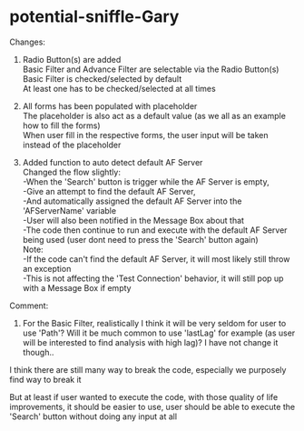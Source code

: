 # potential-sniffle-Gary

Changes:

1. Radio Button(s) are added<br>
Basic Filter and Advance Filter are selectable via the Radio Button(s)<br>
Basic Filter is checked/selected by default<br>
At least one has to be checked/selected at all times<br>

2. All forms has been populated with placeholder<br>
The placeholder is also act as a default value (as we all as an example how to fill the forms)<br>
When user fill in the respective forms, the user input will be taken instead of the placeholder<br>

3. Added function to auto detect default AF Server<br>
Changed the flow slightly:<br>
-When the 'Search' button is trigger while the AF Server is empty,<br>
-Give an attempt to find the default AF Server,<br>
-And automatically assigned the default AF Server into the 'AFServerName' variable<br>
-User will also been notified in the Message Box about that<br>
-The code then continue to run and execute with the default AF Server being used (user dont need to press the 'Search' button again)<br>
Note:<br>
-If the code can't find the default AF Server, it will most likely still throw an exception<br>
-This is not affecting the 'Test Connection' behavior, it will still pop up with a Message Box if empty<br>

Comment:<br>
1. For the Basic Filter, realistically I think it will be very seldom for user to use 'Path'? Will it be much common to use 'lastLag' for example (as user will be interested to find analysis with high lag)? I have not change it though..<br>

I think there are still many way to break the code, especially we purposely find way to break it<br>

But at least if user wanted to execute the code, with those quality of life improvements, it should be easier to use, user should be able to execute the 'Search' button without doing any input at all<br>


